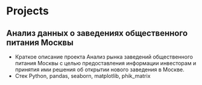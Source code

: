 # Projects

## Анализ данных о заведениях общественного питания Москвы

- Краткое описание проекта
Анализ рынка заведений общественного питания Москвы с целью предоставления информации инвесторам и принятия ими решения об открытии нового заведения в Москве.
- Стек
Python, pandas, seaborn, matplotlib, phik_matrix

